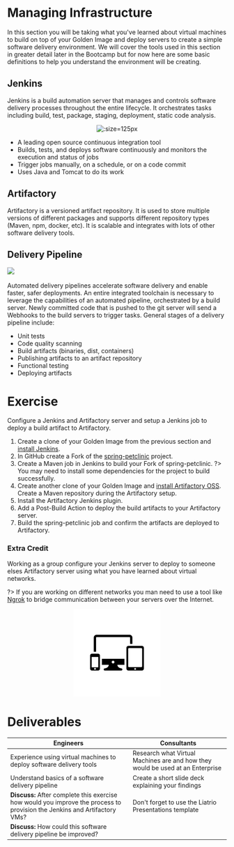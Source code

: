 # Managing Infrastructure

In this section you will be taking what you've learned about virtual machines to build on top of your Golden Image and deploy servers to create a simple software delivery environment. We will cover the tools used in this section in greater detail later in the Bootcamp but for now here are some basic definitions to help you understand the environment will be creating. 

## Jenkins 
  Jenkins is a build automation server that manages and controls software delivery processes throughout the entire lifecycle. It orchestrates tasks including build, test, package, staging, deployment, static code analysis.

<center>

  ![](img2/jenkins.png ':size=125px')

</center>

  - A leading open source continuous integration tool
  - Builds, tests, and deploys software continuously and monitors the execution and status of jobs
  - Trigger jobs manually, on a schedule, or on a code commit
  - Uses Java and Tomcat to do its work

## Artifactory
  Artifactory is a versioned artifact repository. It is used to store multiple versions of different packages and supports different repository types (Maven, npm, docker, etc). It is scalable and integrates with lots of other software delivery tools.

## Delivery Pipeline
  ![](img2/delivery-pipeline-stages-1.png)

  Automated delivery pipelines accelerate software delivery and enable faster, safer deployments.
  An entire integrated toolchain is necessary to leverage the capabilities of an automated pipeline, orchestrated by a build server. Newly committed code that is pushed to the git server will send a Webhooks to the build servers to trigger tasks. General stages of a delivery pipeline include:
- Unit tests
- Code quality scanning
- Build artifacts (binaries, dist, containers)
- Publishing artifacts to an artifact repository
- Functional testing
- Deploying artifacts

# Exercise

Configure a Jenkins and Artifactory server and setup a Jenkins job to deploy a build artifact to Artifactory.

 1. Create a clone of your Golden Image from the previous section and [install Jenkins](https://wiki.jenkins.io/display/JENKINS/Installing+Jenkins+on+Red+Hat+distributions). 
 2. In GitHub create a Fork of the [spring-petclinic](https://github.com/spring-projects/spring-petclinic) project.
 3. Create a Maven job in Jenkins to build your Fork of spring-petclinic.
   ?> You may need to install some dependencies for the project to build successfully.
 4. Create another clone of your Golden Image and [install Artifactory OSS](https://www.jfrog.com/confluence/display/JFROG/Installing+Artifactory). Create a Maven repository during the Artifactory setup.
 5. Install the Artifactory Jenkins plugin.
 6. Add a Post-Build Action to deploy the build artifacts to your Artifactory server.
 7. Build the spring-petclinic job and confirm the artifacts are deployed to Artifactory.

### Extra Credit 
Working as a group configure your Jenkins server to deploy to someone elses Artifactory server using what you have learned about virtual networks.

?> If you are working on different networks you man need to use a tool like [Ngrok](https://ngrok.com/) to bridge communication between your servers over the Internet. 

<center>

  ![](img2/network.svg ':size=125px')


</center>

# Deliverables

|**Engineers**|**Consultants**|
|-------------|---------------|
| Experience using virtual machines to deploy software delivery tools | Research what Virtual Machines are and how they would be used at an Enterprise |
| Understand basics of a software delivery pipeline | Create a short slide deck explaining your findings |
| **Discuss:** After complete this exercise how would you improve the process to provision the Jenkins and Artifactory VMs? | Don't forget to use the Liatrio Presentations template |
| **Discuss:** How could this software delivery pipeline be improved? |  |
